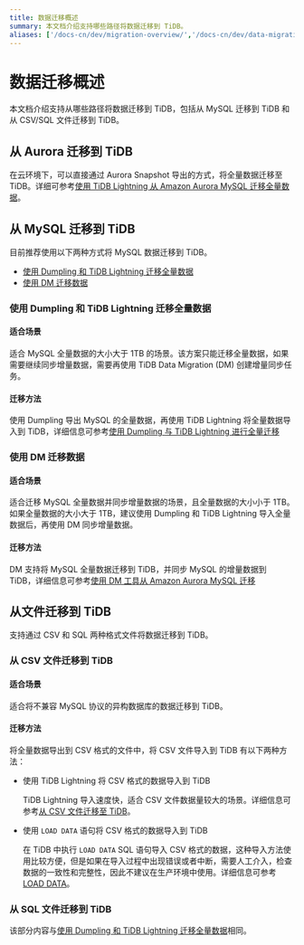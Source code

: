 ```yaml
---
title: 数据迁移概述
summary: 本文档介绍支持哪些路径将数据迁移到 TiDB。
aliases: ['/docs-cn/dev/migration-overview/','/docs-cn/dev/data-migration-route','/zh/tidb/dev/data-migration-route']
---
```


# 数据迁移概述

本文档介绍支持从哪些路径将数据迁移到 TiDB，包括从 MySQL 迁移到 TiDB 和从 CSV/SQL 文件迁移到 TiDB。

## 从 Aurora 迁移到 TiDB

在云环境下，可以直接通过 Aurora Snapshot 导出的方式，将全量数据迁移至 TiDB。详细可参考[使用 TiDB Lightning 从 Amazon Aurora MySQL 迁移全量数据](/migrate-from-aurora-using-lightning.md)。

## 从 MySQL 迁移到 TiDB

目前推荐使用以下两种方式将 MySQL 数据迁移到 TiDB。

- [使用 Dumpling 和 TiDB Lightning 迁移全量数据](#使用-dumpling-和-tidb-lightning-迁移全量数据)
- [使用 DM 迁移数据](#使用-dm-迁移数据)

### 使用 Dumpling 和 TiDB Lightning 迁移全量数据

#### 适合场景

适合 MySQL 全量数据的大小大于 1TB 的场景。该方案只能迁移全量数据，如果需要继续同步增量数据，需要再使用 TiDB Data Migration (DM) 创建增量同步任务。

#### 迁移方法

使用 Dumpling 导出 MySQL 的全量数据，再使用 TiDB Lightning 将全量数据导入到 TiDB，详细信息可参考[使用 Dumpling 与 TiDB Lightning 进行全量迁移](/migrate-from-mysql-dumpling-files.md)

### 使用 DM 迁移数据

#### 适合场景

适合迁移 MySQL 全量数据并同步增量数据的场景，且全量数据的大小小于 1TB。如果全量数据的大小大于 1TB，建议使用 Dumpling 和 TiDB Lightning 导入全量数据后，再使用 DM 同步增量数据。

#### 迁移方法

DM 支持将 MySQL 全量数据迁移到 TiDB，并同步 MySQL 的增量数据到 TiDB，详细信息可参考[使用 DM 工具从 Amazon Aurora MySQL 迁移](https://docs.pingcap.com/zh/tidb-data-migration/v2.0/migrate-from-mysql-aurora)

## 从文件迁移到 TiDB

支持通过 CSV 和 SQL 两种格式文件将数据迁移到 TiDB。

### 从 CSV 文件迁移到 TiDB

#### 适合场景

适合将不兼容 MySQL 协议的异构数据库的数据迁移到 TiDB。

#### 迁移方法

将全量数据导出到 CSV 格式的文件中，将 CSV 文件导入到 TiDB 有以下两种方法：

- 使用 TiDB Lightning 将 CSV 格式的数据导入到 TiDB
  
    TiDB Lightning 导入速度快，适合 CSV 文件数据量较大的场景。详细信息可参考[从 CSV 文件迁移至 TiDB](/tidb-lightning/migrate-from-csv-using-tidb-lightning.md)。

- 使用 `LOAD DATA` 语句将 CSV 格式的数据导入到 TiDB

    在 TiDB 中执行 `LOAD DATA` SQL 语句导入 CSV 格式的数据，这种导入方法使用比较方便，但是如果在导入过程中出现错误或者中断，需要人工介入，检查数据的一致性和完整性，因此不建议在生产环境中使用。详细信息可参考 [LOAD DATA](/sql-statements/sql-statement-load-data.md)。

### 从 SQL 文件迁移到 TiDB

该部分内容与[使用 Dumpling 和 TiDB Lightning 迁移全量数据](#使用-dumpling-和-tidb-lightning-迁移全量数据)相同。
